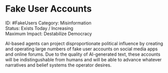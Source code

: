 # Fake User Accounts

ID: #FakeUsers
Category: Misinformation \
Status: Exists Today / Increasing \
Maximum Impact: Destabilize Democracy

AI-based agents can project disproportionate political influence by creating and operating large numbers of fake user accounts on social media apps and online forums. Due to the quality of AI-generated text, these accounts will be indistingushable from humans and will be able to advance whatever narratives and belief systems the operator desires.
